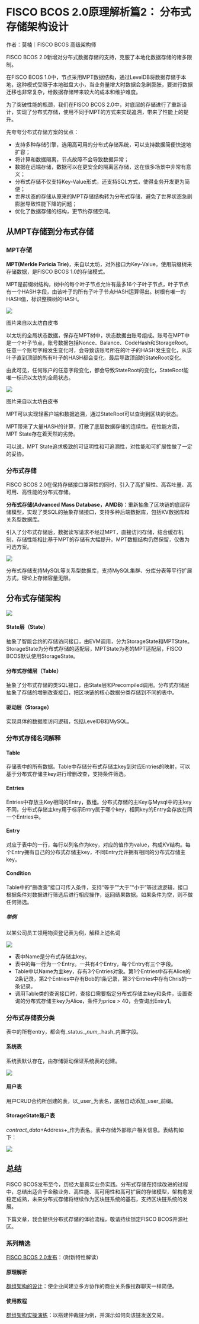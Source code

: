 # FISCO BCOS 2.0原理解析篇2： 分布式存储架构设计

作者：莫楠｜FISCO BCOS 高级架构师

FISCO BCOS 2.0新增对分布式数据存储的支持，克服了本地化数据存储的诸多限制。

在FISCO BCOS 1.0中，节点采用MPT数据结构，通过LevelDB将数据存储于本地，这种模式受限于本地磁盘大小，当业务量增大时数据会急剧膨胀，要进行数据迁移也非常复杂，给数据存储带来较大的成本和维护难度。

为了突破性能的瓶颈，我们在FISCO BCOS 2.0中，对底层的存储进行了重新设计，实现了分布式存储，使用不同于MPT的方式来实现追溯，带来了性能上的提升。

先夸夸分布式存储方案的优点：

- 支持多种存储引擎，选用高可用的分布式存储系统，可以支持数据简便快速地扩容；
- 将计算和数据隔离，节点故障不会导致数据异常；
- 数据在远端存储，数据可以在更安全的隔离区存储，这在很多场景中非常有意义；
- 分布式存储不仅支持Key-Value形式，还支持SQL方式，使得业务开发更为简便；
- 世界状态的存储从原来的MPT存储结构转为分布式存储，避免了世界状态急剧膨胀导致性能下降的问题；
- 优化了数据存储的结构，更节约存储空间。

## 从MPT存储到分布式存储

### MPT存储

**MPT(Merkle Paricia Trie)**，来自以太坊，对外接口为Key-Value，使用前缀树来存储数据，是FISCO BCOS 1.0的存储模式。

MPT是前缀树结构，树中的每个叶子节点允许有最多16个子叶子节点，叶子节点有一个HASH字段，由该叶子的所有子叶子节点HASH运算得出。树根有唯一的HASH值，标识整棵树的HASH。

![](../../../../images/articles/distributed_storage_design/IMG_5088.JPG)

图片来自以太坊白皮书

以太坊的全局状态数据，保存在MPT树中，状态数据由账号组成。账号在MPT中是一个叶子节点，账号数据包括Nonce、Balance、CodeHash和StorageRoot。任意一个账号字段发生变化时，会导致该账号所在的叶子的HASH发生变化，从该叶子直到顶部的所有叶子的HASH都会变化，最后导致顶部的StateRoot变化。

由此可见，任何账户的任意字段变化，都会导致StateRoot的变化，StateRoot能唯一标识以太坊的全局状态。

![](../../../../images/articles/distributed_storage_design/IMG_5089.JPG)

图片来自以太坊白皮书

MPT可以实现轻客户端和数据追溯，通过StateRoot可以查询到区块的状态。

MPT带来了大量HASH的计算，打散了底层数据存储的连续性。在性能方面，MPT State存在着天然的劣势。

可以说，MPT State追求极致的可证明性和可追溯性，对性能和可扩展性做了一定的妥协。

### 分布式存储

FISCO BCOS 2.0在保持存储接口兼容性的同时，引入了高扩展性、高吞吐量、高可用、高性能的分布式存储。

**分布式存储(Advanced Mass Database，AMDB)**：重新抽象了区块链的底层存储模型，实现了类SQL的抽象存储接口，支持多种后端数据库，包括KV数据库和关系型数据库。 

引入了分布式存储后，数据读写请求不经过MPT，直接访问存储，结合缓存机制，存储性能相比基于MPT的存储有大幅提升。MPT数据结构仍然保留，仅做为可选方案。

![](../../../../images/articles/distributed_storage_design/IMG_5090.JPG)

分布式存储支持MySQL等关系型数据库，支持MySQL集群、分库分表等平行扩展方式，理论上存储容量无限。

## 分布式存储架构

![](../../../../images/articles/distributed_storage_design/IMG_5091.JPG)

#### State层（State）

抽象了智能合约的存储访问接口，由EVM调用，分为StorageState和MPTState。StorageState为分布式存储的适配层，MPTState为老的MPT适配层，FISCO BCOS默认使用StorageState。

#### 分布式存储层（Table）

抽象了分布式存储的类SQL接口，由State层和Precompiled调用。分布式存储层抽象了存储的增删改查接口，把区块链的核心数据分类存储到不同的表中。

#### 驱动层（Storage）

实现具体的数据库访问逻辑，包括LevelDB和MySQL。

### **分布式存储名词解释**

#### Table

存储表中的所有数据。Table中存储分布式存储主key到对应Entries的映射，可以基于分布式存储主key进行增删改查，支持条件筛选。

#### Entries

Entries中存放主Key相同的Entry，数组。分布式存储的主Key与Mysql中的主key不同，分布式存储主key用于标示Entry属于哪个key，相同key的Entry会存放在同一个Entries中。

#### Entry

对应于表中的一行，每行以列名作为key，对应的值作为value，构成KV结构。每个Entry拥有自己的分布式存储主key，不同Entry允许拥有相同的分布式存储主key。

#### Condition

Table中的“删改查”接口可传入条件，支持“等于”“大于”“小于”等过滤逻辑，接口根据条件对数据进行筛选后进行相应操作，返回结果数据。如果条件为空，则不做任何筛选。

##### 举例

以某公司员工领用物资登记表为例，解释上述名词

![](../../../../images/articles/distributed_storage_design/IMG_5092.PNG)

- 表中Name是分布式存储主key。
- 表中的每一行为一个Entry。一共有4个Entry，每个Entry有三个字段。
- Table中以Name为主key，存有3个Entries对象。第1个Entries中存有Alice的2条记录，第2个Entries中存有Bob的1条记录，第3个Entries中存有Chris的一条记录。
- 调用Table类的查询接口时，查接口需要指定分布式存储主key和条件，设置查询的分布式存储主key为Alice，条件为price > 40，会查询出Entry1。

### 分布式存储表分类

表中的所有entry，都会有_status_,_num_,_hash_内置字段。

#### 系统表

系统表默认存在，由存储驱动保证系统表的创建。

![](../../../../images/articles/distributed_storage_design/IMG_5093.JPG)


#### 用户表

用户CRUD合约所创建的表，以_user_<TableName>为表名，底层自动添加_user_前缀。

#### StorageState账户表

_contract_data_+Address+_作为表名。表中存储外部账户相关信息。表结构如下：

![](../../../../images/articles/distributed_storage_design/IMG_5094.PNG)

## 总结

FISCO BCOS发布至今，历经大量真实业务实践。分布式存储在持续改进的过程中，总结出适合于金融业务、高性能、高可用性和高可扩展的存储模型，架构愈发稳定成熟，未来分布式存储将继续作为区块链系统的基石，支持区块链系统的发展。

下篇文章，我会提供分布式存储的体验流程，敬请持续锁定FISCO BCOS开源社区。

### 系列精选

[FISCO BCOS 2.0发布](https://mp.weixin.qq.com/s?__biz=MzA3MTI5Njg4Mw==&mid=2247485340&idx=1&sn=310a442382c879aecaa0cb37c1bce289&chksm=9f2ef580a8597c96cada2526ad2df2e65c00c62a50bcebbd41d84c36aadfac2526f6a12aa2ec&token=705851025&lang=zh_CN#rd)：（附新特性解读）

#### 原理解析

[群组架构的设计](https://mp.weixin.qq.com/s?__biz=MzA3MTI5Njg4Mw==&mid=2247485338&idx=1&sn=9ce03340c699a8527960a0d0b26d4923&chksm=9f2ef586a8597c9003192718c1f60ed486570f6a334c9713cc7e99ede91c6f3ddcd7f438821f&token=705851025&lang=zh_CN#rd)：使企业间建立多方协作的商业关系像拉群聊天一样简便。

#### 使用教程

[群组架构实操演练](https://mp.weixin.qq.com/s?__biz=MzA3MTI5Njg4Mw==&mid=2247485337&idx=1&sn=622e88b631ae1bfe5789b2fe21576779&chksm=9f2ef585a8597c9311c972eb67174b3638f7b69d87d6eea243fc327bf515159fb53f216a5fec&token=705851025&lang=zh_CN#rd)：以搭建仲裁链为例，并演示如何向该链发送交易。



